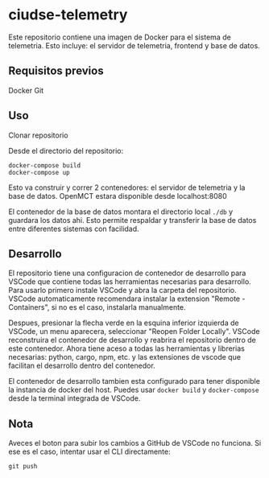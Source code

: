 # ciudse-telemetry

Este repositorio contiene una imagen de Docker para el sistema de telemetria. Esto incluye: el servidor de telemetria, frontend y base de datos.

## Requisitos previos

Docker
Git

## Uso

Clonar repositorio

Desde el directorio del repositorio:
```
docker-compose build
docker-compose up
```

Esto va construir y correr 2 contenedores: el servidor de telemetria y la base de datos. OpenMCT estara disponible desde localhost:8080

El contenedor de la base de datos montara el directorio local `./db` y guardara los datos ahi. Esto permite respaldar y transferir la base de datos entre diferentes sistemas con facilidad.

## Desarrollo

El repositorio tiene una configuracion de contenedor de desarrollo para VSCode que contiene todas las herramientas necesarias para desarrollo. Para usarlo primero instale VSCode y abra la carpeta del repositorio. VSCode automaticamente recomendara instalar la extension "Remote - Containers", si no es el caso, instalarla manualmente.

Despues, presionar la flecha verde en la esquina inferior izquierda de VSCode, un menu aparecera, seleccionar "Reopen Folder Locally". VSCode reconstruira el contenedor de desarrollo y reabrira el repositorio dentro de este contenedor. Ahora tiene aceso a todas las herramientas y librerias necesarias: python, cargo, npm, etc. y las extensiones de vscode que facilitan el desarrollo dentro del contenedor.

El contenedor de desarrollo tambien esta configurado para tener disponible la instancia de docker del host. Puedes usar `docker build` y `docker-compose` desde la terminal integrada de VSCode.


## Nota

Aveces el boton para subir los cambios a GitHub de VSCode no funciona. Si ese es el caso, intentar usar el CLI directamente:
```
git push
```